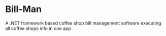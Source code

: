 # Bill-Man
A .NET framework based coffee shop bill management software executing all coffee shops info in one app
